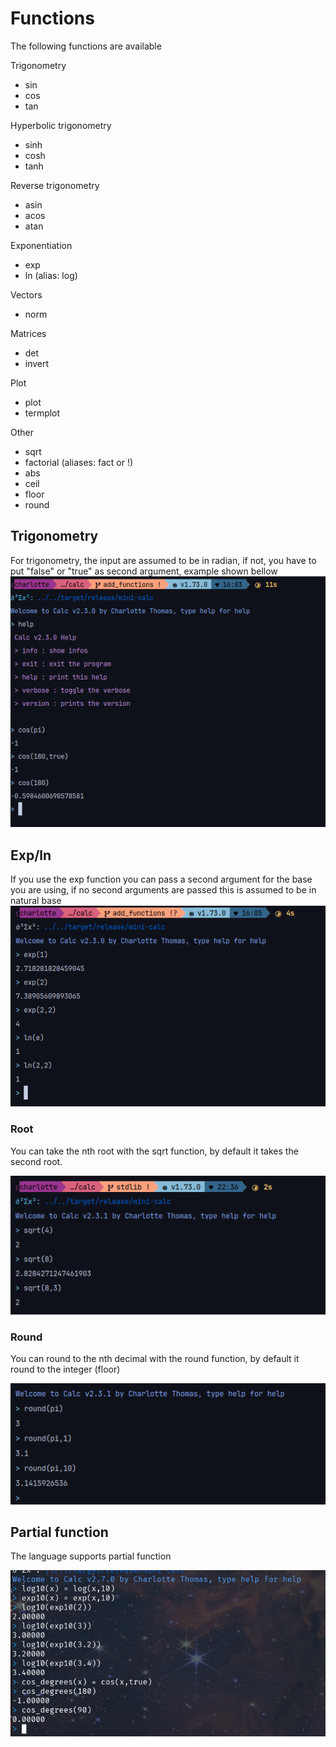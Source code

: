 # Functions

The following functions are available

Trigonometry
- sin
- cos
- tan

Hyperbolic trigonometry
- sinh
- cosh
- tanh

Reverse trigonometry
- asin
- acos
- atan

Exponentiation
- exp
- ln (alias: log)

Vectors
- norm

Matrices
- det 
- invert

Plot
- plot
- termplot

Other
- sqrt
- factorial (aliases: fact or !)
- abs
- ceil
- floor
- round

## Trigonometry

For trigonometry, the input are assumed to be in radian, if not, you have to put "false" or "true" as second argument, example shown bellow
[![img.png](../assets/trigo.png)](../assets/trigo.png)

## Exp/ln

If you use the exp function you can pass a second argument for the base you are using, if no second arguments are passed this is assumed to be in natural base
[![img.png](../assets/expln.png)](../assets/expln.png)

### Root

You can take the nth root with the sqrt function, by default it takes the second root.

[![img.png](../assets/nth_root.png)](../assets/nth_root.png)

### Round

You can round to the nth decimal with the round function, by default it round to the integer (floor)

[![img.png](../assets/round.png)](../assets/round.png)

## Partial function

The language supports partial function

[![img.png](../assets/function.png)](../assets/function.png)
